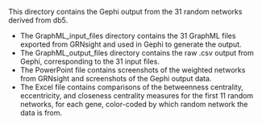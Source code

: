 This directory contains the Gephi output from the 31 random networks derived from db5.
* The GraphML_input_files directory contains the 31 GraphML files exported from GRNsight and used in Gephi to generate the output.
* The GraphML_output_files directory contains the raw .csv output from Gephi, corresponding to the 31 input files.
* The PowerPoint file contains screenshots of the weighted networks from GRNsight and screenshots of the Gephi output data.
* The Excel file contains comparisons of the betweenness centrality, eccentricity, and closeness centrality measures for the first 11 random networks, for each gene, color-coded by which random network the data is from.
